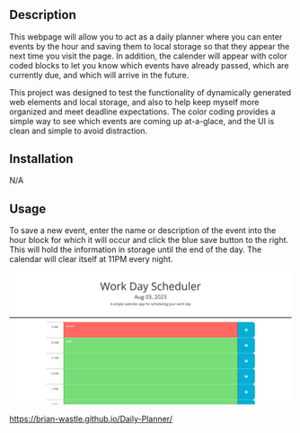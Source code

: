 # <Daily Planner>

## Description

This webpage will allow you to act as a daily planner where you can enter events by the hour and saving them to local storage so that they appear the next time you visit the page. In addition, the calender will appear with color coded blocks to let you know which events have already passed, which are currently due, and which will arrive in the future.

This project was designed to test the functionality of dynamically generated web elements and local storage, and also to help keep myself more organized and meet deadline expectations. The color coding provides a simple way to see which events are coming up at-a-glace, and the UI is clean and simple to avoid distraction. 



## Installation

N/A

## Usage

To save a new event, enter the name or description of the event into the hour block for which it will occur and click the blue save button to the right. This will hold the information in storage until the end of the day. The calendar will clear itself at 11PM every night.  

![Daily planner webpage image](./assets/images/screenshot.png)


https://brian-wastle.github.io/Daily-Planner/
